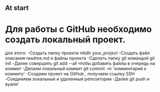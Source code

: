 **At start**
---
# Для работы с GitHub необходимо создать локальный проект.
для этого:
-Создать папку проекта mkdir your_project
-Создать файл описания readme.md и файлы проекта
-Сделать папку git командой git init
-Далее совершить git add --all чтобы добавить файлы в очередь на коммит
-Делаем локальный коммит git commit -m 'комментарий к коммиту'
-Создаем проект на GitHub , получаем ссылку SSH
-Соединяем локальный и удаленный репозитории
-Далее git push и вуаля!